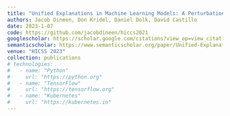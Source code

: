 ```yaml
---
title: "Unified Explanations in Machine Learning Models: A Perturbation Approach"
authors: Jacob Dineen, Don Kridel, Daniel Dolk, David Castillo
date: 2023-1-07
code: https://github.com/jacobdineen/hiccs2021
googlescholar: https://scholar.google.com/citations?view_op=view_citation&hl=en&user=WKurvcoAAAAJ&citation_for_view=WKurvcoAAAAJ:UeHWp8X0CEIC
semanticscholar: https://www.semanticscholar.org/paper/Unified-Explanations-in-Machine-Learning-Models%3A-A-Dineen-Kridel/24c79f9a4985d4503d7300eca987f874a7e8491e
venue: "HICSS 2023"
collection: publications
# technologies:
#   - name: "Python"
#     url: "https://python.org"
#   - name: "TensorFlow"
#     url: "https://tensorflow.org"
#   - name: "Kubernetes"
#     url: "https://kubernetes.io"
---
```

